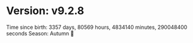 # Version: v9.2.8
Time since birth: 3357 days, 80569 hours, 4834140 minutes, 290048400 seconds
Season: Autumn 🍁
